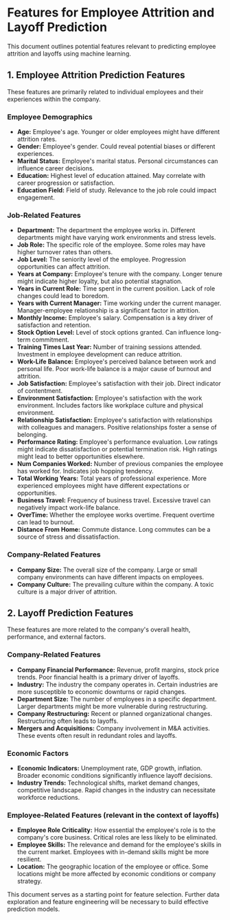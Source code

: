 

# Features for Employee Attrition and Layoff Prediction

This document outlines potential features relevant to predicting employee attrition and layoffs using machine learning.

## 1. Employee Attrition Prediction Features

These features are primarily related to individual employees and their experiences within the company.

### Employee Demographics
*   **Age:** Employee's age. Younger or older employees might have different attrition rates.
*   **Gender:** Employee's gender. Could reveal potential biases or different experiences.
*   **Marital Status:** Employee's marital status. Personal circumstances can influence career decisions.
*   **Education:** Highest level of education attained. May correlate with career progression or satisfaction.
*   **Education Field:** Field of study. Relevance to the job role could impact engagement.

### Job-Related Features
*   **Department:** The department the employee works in. Different departments might have varying work environments and stress levels.
*   **Job Role:** The specific role of the employee. Some roles may have higher turnover rates than others.
*   **Job Level:** The seniority level of the employee. Progression opportunities can affect attrition.
*   **Years at Company:** Employee's tenure with the company. Longer tenure might indicate higher loyalty, but also potential stagnation.
*   **Years in Current Role:** Time spent in the current position. Lack of role changes could lead to boredom.
*   **Years with Current Manager:** Time working under the current manager. Manager-employee relationship is a significant factor in attrition.
*   **Monthly Income:** Employee's salary. Compensation is a key driver of satisfaction and retention.
*   **Stock Option Level:** Level of stock options granted. Can influence long-term commitment.
*   **Training Times Last Year:** Number of training sessions attended. Investment in employee development can reduce attrition.
*   **Work-Life Balance:** Employee's perceived balance between work and personal life. Poor work-life balance is a major cause of burnout and attrition.
*   **Job Satisfaction:** Employee's satisfaction with their job. Direct indicator of contentment.
*   **Environment Satisfaction:** Employee's satisfaction with the work environment. Includes factors like workplace culture and physical environment.
*   **Relationship Satisfaction:** Employee's satisfaction with relationships with colleagues and managers. Positive relationships foster a sense of belonging.
*   **Performance Rating:** Employee's performance evaluation. Low ratings might indicate dissatisfaction or potential termination risk. High ratings might lead to better opportunities elsewhere.
*   **Num Companies Worked:** Number of previous companies the employee has worked for. Indicates job hopping tendency.
*   **Total Working Years:** Total years of professional experience. More experienced employees might have different expectations or opportunities.
*   **Business Travel:** Frequency of business travel. Excessive travel can negatively impact work-life balance.
*   **OverTime:** Whether the employee works overtime. Frequent overtime can lead to burnout.
*   **Distance From Home:** Commute distance. Long commutes can be a source of stress and dissatisfaction.

### Company-Related Features
*   **Company Size:** The overall size of the company. Large or small company environments can have different impacts on employees.
*   **Company Culture:** The prevailing culture within the company. A toxic culture is a major driver of attrition.

## 2. Layoff Prediction Features

These features are more related to the company's overall health, performance, and external factors.

### Company-Related Features
*   **Company Financial Performance:** Revenue, profit margins, stock price trends. Poor financial health is a primary driver of layoffs.
*   **Industry:** The industry the company operates in. Certain industries are more susceptible to economic downturns or rapid changes.
*   **Department Size:** The number of employees in a specific department. Larger departments might be more vulnerable during restructuring.
*   **Company Restructuring:** Recent or planned organizational changes. Restructuring often leads to layoffs.
*   **Mergers and Acquisitions:** Company involvement in M&A activities. These events often result in redundant roles and layoffs.

### Economic Factors
*   **Economic Indicators:** Unemployment rate, GDP growth, inflation. Broader economic conditions significantly influence layoff decisions.
*   **Industry Trends:** Technological shifts, market demand changes, competitive landscape. Rapid changes in the industry can necessitate workforce reductions.

### Employee-Related Features (relevant in the context of layoffs)
*   **Employee Role Criticality:** How essential the employee's role is to the company's core business. Critical roles are less likely to be eliminated.
*   **Employee Skills:** The relevance and demand for the employee's skills in the current market. Employees with in-demand skills might be more resilient.
*   **Location:** The geographic location of the employee or office. Some locations might be more affected by economic conditions or company strategy.

This document serves as a starting point for feature selection. Further data exploration and feature engineering will be necessary to build effective prediction models.
